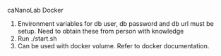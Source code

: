 caNanoLab Docker
1. Environment variables for db user, db password and db url must be setup. Need to obtain these from person with knowledge
2. Run ./start.sh
3. Can be used with docker volume. Refer to docker documentation.

